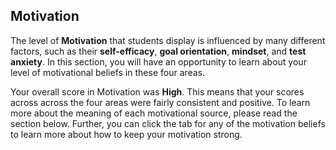 ## Motivation

The level of **Motivation** that students display is influenced by many different factors, such as their **self-efficacy**, **goal orientation**, **mindset**, and **test anxiety**. In this section, you will have an opportunity to learn about your level of motivational beliefs in these four areas.

Your overall score in Motivation was **High**. This means that your scores across across the four areas were fairly consistent and positive. To learn more about the meaning of each motivational source, please read the section below. Further, you can click the tab for any of the motivation beliefs to learn more about how to keep your motivation strong. 
